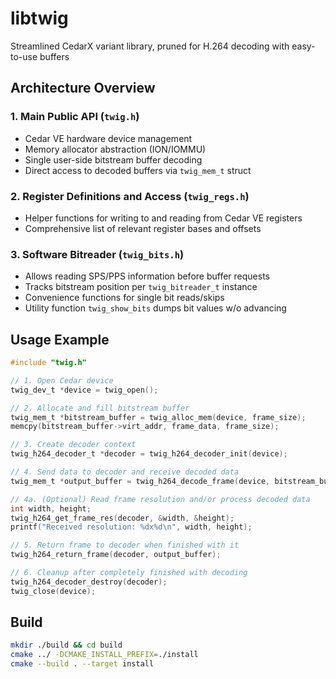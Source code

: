# libtwig
Streamlined CedarX variant library, pruned for H.264 decoding with easy-to-use buffers

## Architecture Overview

### 1. Main Public API (`twig.h`)
- Cedar VE hardware device management
- Memory allocator abstraction (ION/IOMMU)
- Single user-side bitstream buffer decoding
- Direct access to decoded buffers via `twig_mem_t` struct

### 2. Register Definitions and Access (`twig_regs.h`)
- Helper functions for writing to and reading from Cedar VE registers
- Comprehensive list of relevant register bases and offsets

### 3. Software Bitreader (`twig_bits.h`)
- Allows reading SPS/PPS information before buffer requests
- Tracks bitstream position per `twig_bitreader_t` instance
- Convenience functions for single bit reads/skips
- Utility function `twig_show_bits` dumps bit values w/o advancing

## Usage Example

```c
#include "twig.h"

// 1. Open Cedar device
twig_dev_t *device = twig_open();

// 2. Allocate and fill bitstream buffer
twig_mem_t *bitstream_buffer = twig_alloc_mem(device, frame_size);
memcpy(bitstream_buffer->virt_addr, frame_data, frame_size);

// 3. Create decoder context
twig_h264_decoder_t *decoder = twig_h264_decoder_init(device);

// 4. Send data to decoder and receive decoded data
twig_mem_t *output_buffer = twig_h264_decode_frame(device, bitstream_buffer);

// 4a. (Optional) Read frame resolution and/or process decoded data
int width, height;
twig_h264_get_frame_res(decoder, &width, &height);
printf("Received resolution: %dx%d\n", width, height);

// 5. Return frame to decoder when finished with it
twig_h264_return_frame(decoder, output_buffer);

// 6. Cleanup after completely finished with decoding
twig_h264_decoder_destroy(decoder);
twig_close(device);
```

## Build

```bash
mkdir ./build && cd build
cmake ../ -DCMAKE_INSTALL_PREFIX=./install
cmake --build . --target install
```